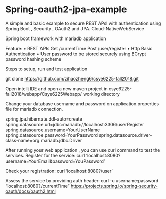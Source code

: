 # Spring-oauth2-jpa-example
A simple and basic example  to secure REST APsI with authentication using Spring Boot , Security , OAuth2 and JPA.
Cloud-NativeWebService

Spring boot framework with mariadb application

Feature: • REST APIs Get /currentTime Post /user/register • Http Basic Authentication • User password to be stored securely using BCrypt password hashing scheme

Steps to setup, run and test application

git clone https://github.com/zihaozheng6/csye6225-fall2018.git

Open intellj IDE and open a new maven project in csye6225-fall2018/webapp/Csye6225Webapp/ working directory

Change your database username and password on application.properties file for mariadb connection.

spring.jpa.hibernate.ddl-auto=create spring.datasource.url=jdbc:mariadb://localhost:3306/userRegister spring.datasource.username=YourUserName spring.datasource.password=YourPassword spring.datasource.driver-class-name=org.mariadb.jdbc.Driver

After running your web application , you can use curl command to test the services.
Register for the service: curl ‘localhost:8080?username=YourEmail&password=YouPassword’

Check your registration: curl ‘localhost:8080?/user’

Assess the service by providing auth header: curl -u username:password “localhost:8080?/currentTime”
https://projects.spring.io/spring-security-oauth/docs/oauth2.html

